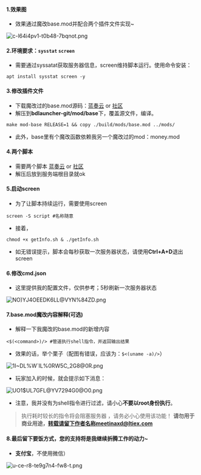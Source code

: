 #### **1.效果图**
 - 效果通过魔改base.mod并配合两个插件文件实现~

![c-l64i4pv1-t0b48-7bqnot.png](/assets/uploads/files/1582516189652-c-l64i4pv1-t0b48-7bqnot.png) 

#### **2.环境要求：**```sysstat``` ```screen```
 - 需要通过syssatat获取服务器信息，screen维持脚本运行。使用命令安装：
```
apt install sysstat screen -y
```

#### **3.修改插件文件**
 - 下载魔改过的base.mod源码：[蓝奏云](https://www.lanzous.com/i9hwvgf) or [社区](/assets/uploads/files/1582516619692-base.zip) 
 - 解压到**bdlauncher-git/mod/base**下，覆盖源文件，编译。
```
make mod-base RELEASE=1 && copy ./build/mods/base.mod ../mods/
```
 - 此外，base里有个魔改函数依赖我另一个魔改过的mod：money.mod

#### **4.两个脚本**
 - 需要两个脚本 [蓝奏云](https://www.lanzous.com/i9hwzra) or [社区](/assets/uploads/files/1582517026663-scripts.zip) 
 - 解压后放到服务端根目录就ok

#### **5.启动screen**
 - 为了让脚本持续运行，需要使用screen
```
screen -S script #名称随意
```
 - 接着，
```
chmod +x getInfo.sh & ./getInfo.sh
```
 - 如无错误提示，脚本会每秒获取一次服务器状态，请使用**Ctrl+A+D**退出screen

#### **6.修改cmd.json**
 - 这里提供我的配置文件，仅供参考；5秒刷新一次服务器状态

![NO)YJ4OEEDK6LL@VYN%84ZD.png](/assets/uploads/files/1582123221846-no-yj4oeedk6ll-vyn-84zd.png) 

#### **7.base.mod魔改内容解释(可选)**
 - 解释一下我魔改的base.mod的新增内容
```
<$(<command>)/> #管道执行shell指令，并返回输出结果
```
 - 效果的话，举个栗子（配图有错误，应该为：```$<(uname -a)/>```）

![1I~DL%W`IL%0RW5C_2G8@0R.png](/assets/uploads/files/1582123447011-1i-dl-w-96-il-0rw5c_2g8-0r.png) 

 - 玩家加入的时候，就会提示如下消息：

![UO1$UL7GFL@YV7294G0@O0.png](/assets/uploads/files/1582123719505-uo1-ul-7gfl-yv7294g0-o0.png) 

 - 注意，我并没有为shell指令进行过滤，请小心**不要以root身份执行**。
> 执行耗时较长的指令将会阻塞服务器 ，请务必小心使用该功能！
> **请勿用于商业用途，转载请留下作者名称meetinaxd@ltiex.com**

 #### **8.最后留下要饭方式，您的支持将是我继续~~折腾~~工作的动力~**
 - **支付宝**，不使用微信）

![u-ce-r8-te9g7n4-fw8-t.png](/assets/uploads/files/1582517748626-u-ce-r8-te9g7n4-fw8-t.png)